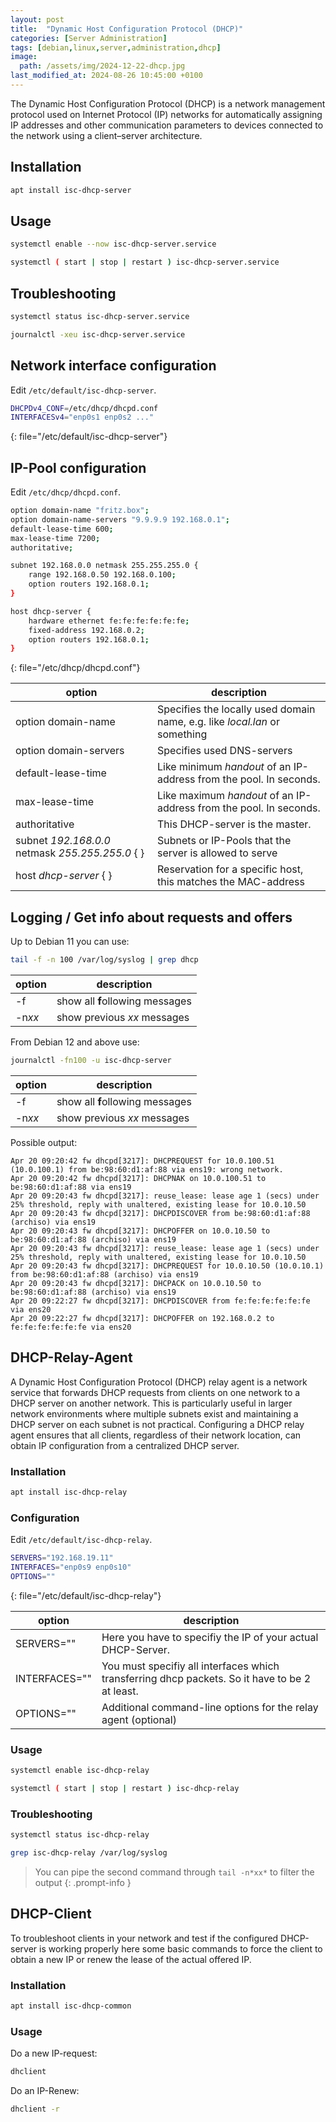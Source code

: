 ```yaml
---
layout: post
title:  "Dynamic Host Configuration Protocol (DHCP)"
categories: [Server Administration]
tags: [debian,linux,server,administration,dhcp]
image:
  path: /assets/img/2024-12-22-dhcp.jpg
last_modified_at: 2024-08-26 10:45:00 +0100
---
```

The Dynamic Host Configuration Protocol (DHCP) is a network management protocol used on Internet Protocol (IP) networks for automatically assigning IP addresses and other communication parameters to devices connected to the network using a client–server architecture.

## Installation
```bash
apt install isc-dhcp-server
```

## Usage
```bash
systemctl enable --now isc-dhcp-server.service
```
```bash
systemctl ( start | stop | restart ) isc-dhcp-server.service
```

## Troubleshooting
```bash
systemctl status isc-dhcp-server.service
```
```bash
journalctl -xeu isc-dhcp-server.service
```

## Network interface configuration
Edit `/etc/default/isc-dhcp-server`.
```bash
DHCPDv4_CONF=/etc/dhcp/dhcpd.conf
INTERFACESv4="enp0s1 enp0s2 ..."
```
{: file="/etc/default/isc-dhcp-server"}

## IP-Pool configuration
Edit `/etc/dhcp/dhcpd.conf`.
```bash
option domain-name "fritz.box";
option domain-name-servers "9.9.9.9 192.168.0.1";
default-lease-time 600;
max-lease-time 7200;
authoritative;

subnet 192.168.0.0 netmask 255.255.255.0 {
    range 192.168.0.50 192.168.0.100;
    option routers 192.168.0.1;
}

host dhcp-server {
    hardware ethernet fe:fe:fe:fe:fe:fe;
    fixed-address 192.168.0.2;
    option routers 192.168.0.1;
}
```
{: file="/etc/dhcp/dhcpd.conf"}

| option | description |
| --- | --- |
| option domain-name | Specifies the locally used domain name, e.g. like *local.lan* or something |
| option domain-servers | Specifies used DNS-servers |
| default-lease-time | Like minimum *handout* of an IP-address from the pool. In seconds. |
| max-lease-time | Like maximum *handout* of an IP-address from the pool. In seconds. |
| authoritative | This DHCP-server is the master. |
| subnet *192.168.0.0* netmask *255.255.255.0* { } | Subnets or IP-Pools that the server is allowed to serve |
| host *dhcp-server* { } | Reservation for a specific host, this matches the MAC-address |

## Logging / Get info about requests and offers
Up to Debian 11 you can use:
```bash
tail -f -n 100 /var/log/syslog | grep dhcp
```

| option | description |
| --- | --- |
| -f | show all **f**ollowing messages |
| -n*xx* | show previous *xx* messages |

From Debian 12 and above use:
```bash
journalctl -fn100 -u isc-dhcp-server
```

| option | description |
| --- | --- |
| -f | show all **f**ollowing messages |
| -n*xx* | show previous *xx* messages |

Possible output:
```terminal
Apr 20 09:20:42 fw dhcpd[3217]: DHCPREQUEST for 10.0.100.51 (10.0.100.1) from be:98:60:d1:af:88 via ens19: wrong network.
Apr 20 09:20:42 fw dhcpd[3217]: DHCPNAK on 10.0.100.51 to be:98:60:d1:af:88 via ens19
Apr 20 09:20:43 fw dhcpd[3217]: reuse_lease: lease age 1 (secs) under 25% threshold, reply with unaltered, existing lease for 10.0.10.50
Apr 20 09:20:43 fw dhcpd[3217]: DHCPDISCOVER from be:98:60:d1:af:88 (archiso) via ens19
Apr 20 09:20:43 fw dhcpd[3217]: DHCPOFFER on 10.0.10.50 to be:98:60:d1:af:88 (archiso) via ens19
Apr 20 09:20:43 fw dhcpd[3217]: reuse_lease: lease age 1 (secs) under 25% threshold, reply with unaltered, existing lease for 10.0.10.50
Apr 20 09:20:43 fw dhcpd[3217]: DHCPREQUEST for 10.0.10.50 (10.0.10.1) from be:98:60:d1:af:88 (archiso) via ens19
Apr 20 09:20:43 fw dhcpd[3217]: DHCPACK on 10.0.10.50 to be:98:60:d1:af:88 (archiso) via ens19
Apr 20 09:22:27 fw dhcpd[3217]: DHCPDISCOVER from fe:fe:fe:fe:fe:fe via ens20
Apr 20 09:22:27 fw dhcpd[3217]: DHCPOFFER on 192.168.0.2 to fe:fe:fe:fe:fe:fe via ens20
```
## DHCP-Relay-Agent
A Dynamic Host Configuration Protocol (DHCP) relay agent is a network service that forwards DHCP requests from clients on one network to a DHCP server on another network. This is particularly useful in larger network environments where multiple subnets exist and maintaining a DHCP server on each subnet is not practical. Configuring a DHCP relay agent ensures that all clients, regardless of their network location, can obtain IP configuration from a centralized DHCP server.
### Installation
```bash
apt install isc-dhcp-relay
```
### Configuration
Edit `/etc/default/isc-dhcp-relay`.
```bash
SERVERS="192.168.19.11"
INTERFACES="enp0s9 enp0s10"
OPTIONS=""
```
{: file="/etc/default/isc-dhcp-relay"}

| option | description |
| --- | --- |
| SERVERS="" | Here you have to specifiy the IP of your actual DHCP-Server. |
| INTERFACES="" | You must specifiy all interfaces which transferring dhcp packets. So it have to be 2 at least. |
| OPTIONS="" | Additional command-line options for the relay agent (optional) |

### Usage
```bash
systemctl enable isc-dhcp-relay
```
```bash
systemctl ( start | stop | restart ) isc-dhcp-relay
```

### Troubleshooting
```bash
systemctl status isc-dhcp-relay
```
```bash
grep isc-dhcp-relay /var/log/syslog
```
> You can pipe the second command through `tail -n*xx*` to filter the output
{: .prompt-info }

## DHCP-Client
To troubleshoot clients in your network and test if the configured DHCP-server is working properly here some basic commands to force the client to obtain a new IP or renew the lease of the actual offered IP.
### Installation
```bash
apt install isc-dhcp-common
```
### Usage
Do a new IP-request:
```bash
dhclient
```
Do an IP-Renew:
```bash
dhclient -r
```
